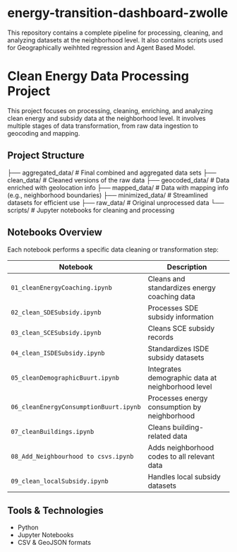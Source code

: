 # energy-transition-dashboard-zwolle
This repository contains a complete pipeline for processing, cleaning, and analyzing  datasets at the neighborhood level. It also contains scripts used for Geographically weihhted regression and Agent Based Model.  

#  Clean Energy Data Processing Project
This project focuses on processing, cleaning, enriching, and analyzing clean energy and subsidy data at the neighborhood level. It involves multiple stages of data transformation, from raw data ingestion to geocoding and mapping.

##  Project Structure

├── aggregated_data/       # Final combined and aggregated data sets
├── clean_data/            # Cleaned versions of the raw data
├── geocoded_data/         # Data enriched with geolocation info
├── mapped_data/           # Data with mapping info (e.g., neighborhood boundaries)
├── minimized_data/        # Streamlined datasets for efficient use
├── raw_data/              # Original unprocessed data
└── scripts/               # Jupyter notebooks for cleaning and processing

##  Notebooks Overview
Each notebook performs a specific data cleaning or transformation step:

| Notebook                                | Description                                      |
|-----------------------------------------|--------------------------------------------------|
| `01_cleanEnergyCoaching.ipynb`          | Cleans and standardizes energy coaching data     |
| `02_clean_SDESubsidy.ipynb`             | Processes SDE subsidy information                |
| `03_clean_SCESubsidy.ipynb`             | Cleans SCE subsidy records                       |
| `04_clean_ISDESubsidy.ipynb`            | Standardizes ISDE subsidy datasets               |
| `05_cleanDemographicBuurt.ipynb`        | Integrates demographic data at neighborhood level |
| `06_cleanEnergyConsumptionBuurt.ipynb`  | Processes energy consumption by neighborhood     |
| `07_cleanBuildings.ipynb`               | Cleans building-related data                     |
| `08_Add_Neighbourhood to csvs.ipynb`    | Adds neighborhood codes to all relevant data     |
| `09_clean_localSubsidy.ipynb`           | Handles local subsidy datasets                   |

## Tools & Technologies

- Python 
- Jupyter Notebooks
- CSV & GeoJSON formats



